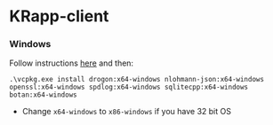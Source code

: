 # KRapp-client

### Windows
Follow instructions [here](https://vcpkg.io/en/getting-started.html) and then:
```
.\vcpkg.exe install drogon:x64-windows nlohmann-json:x64-windows openssl:x64-windows spdlog:x64-windows sqlitecpp:x64-windows botan:x64-windows
```
- Change `x64-windows` to `x86-windows` if you have 32 bit OS
